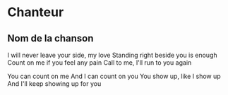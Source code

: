 # Chanteur

## Nom de la chanson

I will never leave your side, my love
Standing right beside you is enough
Count on me if you feel any pain
Call to me, I'll run to you again

You can count on me
And I can count on you
You show up, like I show up
And I'll keep showing up for you